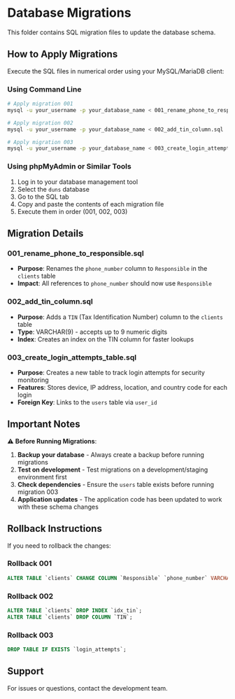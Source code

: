 # Database Migrations

This folder contains SQL migration files to update the database schema.

## How to Apply Migrations

Execute the SQL files in numerical order using your MySQL/MariaDB client:

### Using Command Line
```bash
# Apply migration 001
mysql -u your_username -p your_database_name < 001_rename_phone_to_responsible.sql

# Apply migration 002
mysql -u your_username -p your_database_name < 002_add_tin_column.sql

# Apply migration 003
mysql -u your_username -p your_database_name < 003_create_login_attempts_table.sql
```

### Using phpMyAdmin or Similar Tools
1. Log in to your database management tool
2. Select the `duns` database
3. Go to the SQL tab
4. Copy and paste the contents of each migration file
5. Execute them in order (001, 002, 003)

## Migration Details

### 001_rename_phone_to_responsible.sql
- **Purpose**: Renames the `phone_number` column to `Responsible` in the `clients` table
- **Impact**: All references to `phone_number` should now use `Responsible`

### 002_add_tin_column.sql
- **Purpose**: Adds a `TIN` (Tax Identification Number) column to the `clients` table
- **Type**: VARCHAR(9) - accepts up to 9 numeric digits
- **Index**: Creates an index on the TIN column for faster lookups

### 003_create_login_attempts_table.sql
- **Purpose**: Creates a new table to track login attempts for security monitoring
- **Features**: Stores device, IP address, location, and country code for each login
- **Foreign Key**: Links to the `users` table via `user_id`

## Important Notes

⚠️ **Before Running Migrations**:
1. **Backup your database** - Always create a backup before running migrations
2. **Test on development** - Test migrations on a development/staging environment first
3. **Check dependencies** - Ensure the `users` table exists before running migration 003
4. **Application updates** - The application code has been updated to work with these schema changes

## Rollback Instructions

If you need to rollback the changes:

### Rollback 001
```sql
ALTER TABLE `clients` CHANGE COLUMN `Responsible` `phone_number` VARCHAR(20) DEFAULT NULL;
```

### Rollback 002
```sql
ALTER TABLE `clients` DROP INDEX `idx_tin`;
ALTER TABLE `clients` DROP COLUMN `TIN`;
```

### Rollback 003
```sql
DROP TABLE IF EXISTS `login_attempts`;
```

## Support

For issues or questions, contact the development team.
